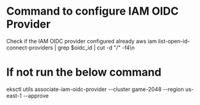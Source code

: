 # Command to configure IAM OIDC Provider
Check if the IAM OIDC provider configured already
aws iam list-open-id-connect-providers | grep $oidc_id | cut -d "/" -f4\n

# If not run the below command
eksctl utils associate-iam-oidc-provider --cluster game-2048 --region us-east-1 --approve
